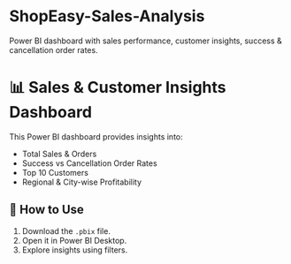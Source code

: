 # ShopEasy-Sales-Analysis
Power BI dashboard with sales performance, customer insights, success &amp; cancellation order rates.

# 📊 Sales & Customer Insights Dashboard

This Power BI dashboard provides insights into:
- Total Sales & Orders
- Success vs Cancellation Order Rates
- Top 10 Customers
- Regional & City-wise Profitability

## 🚀 How to Use
1. Download the `.pbix` file.
2. Open it in Power BI Desktop.
3. Explore insights using filters.

